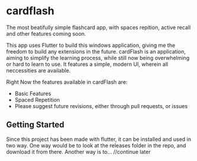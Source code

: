 # cardflash

The most beatifully simple flashcard app, with spaces repition, active recall and other features coming soon.

This app uses Flutter to build this windows application, giving me the freedom to build any extensions in the future. cardFlash is an application, aiming to simplify the learning process, while still now being overwhelming or hard to learn to use. It features a simple, modern UI, wherein all neccessities are available. 

Right Now the features available in cardFlash are:
- Basic Features
- Spaced Repetition
- Please suggest future revisions, either through pull requests, or issues

## Getting Started

Since this project has been made with flutter, it can be installed and used in two way. One way would be to look at the releases folder in the repo, and download it from there. Another way is to... //continue later